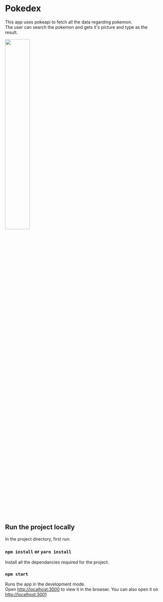 # Pokedex

This app uses pokeapi to fetch all the data regarding pokemon.<br/>
The user can search the pokemon and gets it's picture and type as the result.

<img src="https://user-images.githubusercontent.com/84982038/152014588-9f654ac5-5a4f-4645-abb5-b97d5f84a39e.png" width="40%">

## Run the project locally

In the project directory, first run:

### `npm install` or `yarn install`

Install all the dependancies required for the project.

### `npm start`

Runs the app in the development mode.\
Open [http://localhost:3000](http://localhost:3000) to view it in the browser. You can also open it on [http://localhost:3001](http://localhost:3001)
